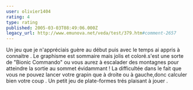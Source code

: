```yaml
---
user: olivier1404
rating: 4
type: rating
published: 2005-03-03T08:49:06.000Z
legacy_url: http://www.emunova.net/veda/test/379.htm#comment-2657
---
```

Un jeu que je n'appréciais guère au début puis avec le temps ai appris à connaitre .
Le graphisme est sommaire mais jolis et coloré.s'est une sorte de "Bionic Commando" ou vous aurez à escalader des montagnes pour atteindre la sortie au sommet évidammant !
La difficultée dans le fait que vous ne pouvez lancer votre grapin que à droite ou à gauche,donc calculer bien votre coup .
Un petit jeu de plate-formes trés plaisant à jouer .